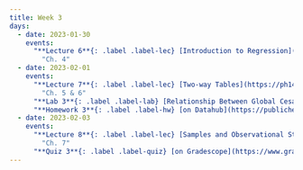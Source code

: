 ```yaml
---
title: Week 3
days:
  - date: 2023-01-30
    events:
      "**Lecture 6**{: .label .label-lec} [Introduction to Regression](https://ph142-ucb.github.io/sp23/src/l06-intro-to-regression.pdf) ([Recording](https://youtu.be/c1A6-tkhN2I))":
        "Ch. 4"
  - date: 2023-02-01
    events:
      "**Lecture 7**{: .label .label-lec} [Two-way Tables](https://ph142-ucb.github.io/sp23/src/l07-two-categorical-vars_edits.pdf) ([Recording](https://youtu.be/7VrrPVyxAu8))":
        "Ch. 5 & 6"
      "**Lab 3**{: .label .label-lab} [Relationship Between Global Cesarean Delivery Rates and GDP](https://publichealth.datahub.berkeley.edu/hub/user-redirect/git-pull?repo=https%3A%2F%2Fgithub.com%2Fph142-ucb%2Fph142-sp23&urlpath=rstudio%2F&branch=main) (Due Feb. 7)":
      "**Homework 3**{: .label .label-hw} [on Datahub](https://publichealth.datahub.berkeley.edu/hub/user-redirect/git-pull?repo=https%3A%2F%2Fgithub.com%2Fph142-ucb%2Fph142-sp23&urlpath=rstudio%2F&branch=main) ([Solutions](https://ph142-ucb.github.io/sp23/src/hw-sol/hw03-sol.pdf))":
  - date: 2023-02-03
    events:
      "**Lecture 8**{: .label .label-lec} [Samples and Observational Studies](https://ph142-ucb.github.io/sp23/src/l08-samples.pdf) ([Recording](https://youtu.be/We-D2Z-kfA4))": 
        "Ch. 7"
      "**Quiz 3**{: .label .label-quiz} [on Gradescope](https://www.gradescope.com/courses/482455/assignments/2634674) (Due Feb. 4, 12:00 PM PST)":
---
```

